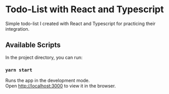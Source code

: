 # Todo-List with React and Typescript

Simple todo-list I created with React and Typescript for practicing their integration.

## Available Scripts

In the project directory, you can run:

### `yarn start`

Runs the app in the development mode.\
Open [http://localhost:3000](http://localhost:3000) to view it in the browser.
